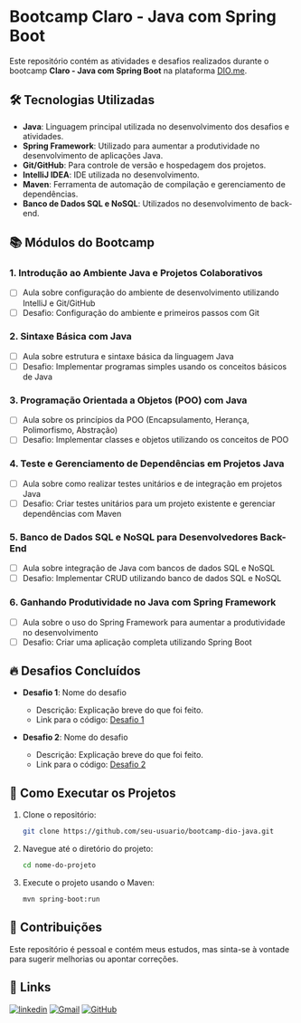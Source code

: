 # Bootcamp Claro - Java com Spring Boot

Este repositório contém as atividades e desafios realizados durante o bootcamp **Claro - Java com Spring Boot** na plataforma [DIO.me](https://www.dio.me/).

## 🛠 Tecnologias Utilizadas

- **Java**: Linguagem principal utilizada no desenvolvimento dos desafios e atividades.
- **Spring Framework**: Utilizado para aumentar a produtividade no desenvolvimento de aplicações Java.
- **Git/GitHub**: Para controle de versão e hospedagem dos projetos.
- **IntelliJ IDEA**: IDE utilizada no desenvolvimento.
- **Maven**: Ferramenta de automação de compilação e gerenciamento de dependências.
- **Banco de Dados SQL e NoSQL**: Utilizados no desenvolvimento de back-end.

## 📚 Módulos do Bootcamp

### 1. Introdução ao Ambiente Java e Projetos Colaborativos
- [ ] Aula sobre configuração do ambiente de desenvolvimento utilizando IntelliJ e Git/GitHub
- [ ] Desafio: Configuração do ambiente e primeiros passos com Git

### 2. Sintaxe Básica com Java
- [ ] Aula sobre estrutura e sintaxe básica da linguagem Java
- [ ] Desafio: Implementar programas simples usando os conceitos básicos de Java

### 3. Programação Orientada a Objetos (POO) com Java
- [ ] Aula sobre os princípios da POO (Encapsulamento, Herança, Polimorfismo, Abstração)
- [ ] Desafio: Implementar classes e objetos utilizando os conceitos de POO

### 4. Teste e Gerenciamento de Dependências em Projetos Java
- [ ] Aula sobre como realizar testes unitários e de integração em projetos Java
- [ ] Desafio: Criar testes unitários para um projeto existente e gerenciar dependências com Maven

### 5. Banco de Dados SQL e NoSQL para Desenvolvedores Back-End
- [ ] Aula sobre integração de Java com bancos de dados SQL e NoSQL
- [ ] Desafio: Implementar CRUD utilizando banco de dados SQL e NoSQL

### 6. Ganhando Produtividade no Java com Spring Framework
- [ ] Aula sobre o uso do Spring Framework para aumentar a produtividade no desenvolvimento
- [ ] Desafio: Criar uma aplicação completa utilizando Spring Boot

## 🔥 Desafios Concluídos

- **Desafio 1**: Nome do desafio
    - Descrição: Explicação breve do que foi feito.
    - Link para o código: [Desafio 1](./path-to-challenge-1)

- **Desafio 2**: Nome do desafio
    - Descrição: Explicação breve do que foi feito.
    - Link para o código: [Desafio 2](./path-to-challenge-2)

## 🚀 Como Executar os Projetos

1. Clone o repositório:
   ```bash
   git clone https://github.com/seu-usuario/bootcamp-dio-java.git
    ```
2. Navegue até o diretório do projeto:
    ```bash
   cd nome-do-projeto
    ```
3. Execute o projeto usando o Maven:
    ```bash
    mvn spring-boot:run
    ```
## 🤝 Contribuições
Este repositório é pessoal e contém meus estudos, mas sinta-se à vontade para sugerir melhorias ou apontar correções.

## 🔗 Links

[![linkedin](https://img.shields.io/badge/linkedin-0A66C2?style=for-the-badge&logo=linkedin&logoColor=white)](https://www.linkedin.com/in/thiago-ribeiro-139727260/)
[![Gmail](https://img.shields.io/badge/Gmail-D14836?style=for-the-badge&logo=gmail&logoColor=white)](mailto:thiagoralmeida23@gmail.com)
[![GitHub](https://img.shields.io/badge/github-181717?style=for-the-badge&logo=github&logoColor=white)](https://github.com/ThiagoRAlmeida2)
